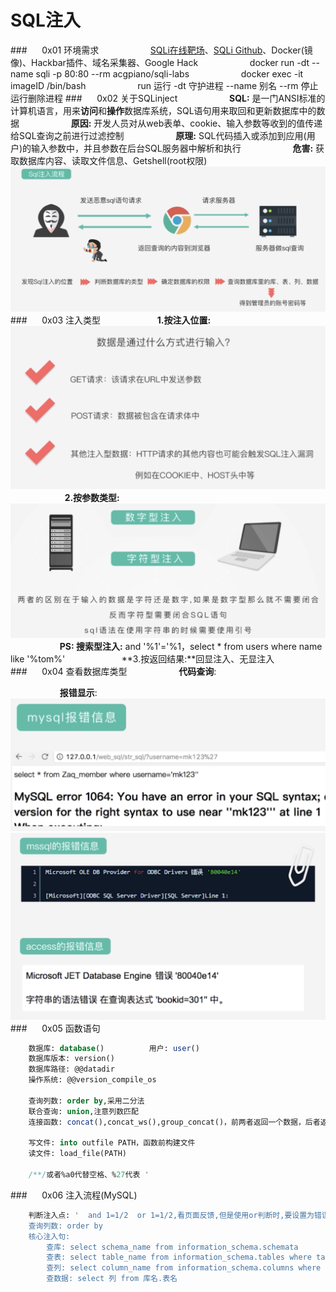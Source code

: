 # SQL注入
###&nbsp;&nbsp;&nbsp;&nbsp;&nbsp;&nbsp;0x01 环境需求
&nbsp;&nbsp;&nbsp;&nbsp;&nbsp;&nbsp;&nbsp;&nbsp;&nbsp;&nbsp;&nbsp;&nbsp;&nbsp;&nbsp;&nbsp;&nbsp;&nbsp;&nbsp;&nbsp;&nbsp;[SQLi在线靶场](https://sqli-labs.htctf.com/)、[SQLi Github](https://github.com/Audi-1/sqli-labs)、Docker(镜像)、Hackbar插件、域名采集器、Google Hack
&nbsp;&nbsp;&nbsp;&nbsp;&nbsp;&nbsp;&nbsp;&nbsp;&nbsp;&nbsp;&nbsp;&nbsp;&nbsp;&nbsp;&nbsp;&nbsp;&nbsp;&nbsp;&nbsp;&nbsp;docker run -dt --name sqli -p 80:80 --rm acgpiano/sqli-labs
&nbsp;&nbsp;&nbsp;&nbsp;&nbsp;&nbsp;&nbsp;&nbsp;&nbsp;&nbsp;&nbsp;&nbsp;&nbsp;&nbsp;&nbsp;&nbsp;&nbsp;&nbsp;&nbsp;&nbsp;docker exec -it imageID /bin/bash
&nbsp;&nbsp;&nbsp;&nbsp;&nbsp;&nbsp;&nbsp;&nbsp;&nbsp;&nbsp;&nbsp;&nbsp;&nbsp;&nbsp;&nbsp;&nbsp;&nbsp;&nbsp;&nbsp;&nbsp;run 运行 -dt 守护进程 --name 别名 --rm 停止运行删除进程
###&nbsp;&nbsp;&nbsp;&nbsp;&nbsp;&nbsp;0x02 关于SQLinject
&nbsp;&nbsp;&nbsp;&nbsp;&nbsp;&nbsp;&nbsp;&nbsp;&nbsp;&nbsp;&nbsp;&nbsp;&nbsp;&nbsp;&nbsp;&nbsp;&nbsp;&nbsp;&nbsp;&nbsp;**SQL:** 是一门ANSI标准的计算机语言，用来**访问**和**操作**数据库系统，SQL语句用来取回和更新数据库中的数据
&nbsp;&nbsp;&nbsp;&nbsp;&nbsp;&nbsp;&nbsp;&nbsp;&nbsp;&nbsp;&nbsp;&nbsp;&nbsp;&nbsp;&nbsp;&nbsp;&nbsp;&nbsp;&nbsp;&nbsp;**原因:** 开发人员对从web表单、cookie、输入参数等收到的值传递给SQL查询之前进行过滤控制
&nbsp;&nbsp;&nbsp;&nbsp;&nbsp;&nbsp;&nbsp;&nbsp;&nbsp;&nbsp;&nbsp;&nbsp;&nbsp;&nbsp;&nbsp;&nbsp;&nbsp;&nbsp;&nbsp;&nbsp;**原理:** SQL代码插入或添加到应用(用户)的输入参数中，并且参数在后台SQL服务器中解析和执行
&nbsp;&nbsp;&nbsp;&nbsp;&nbsp;&nbsp;&nbsp;&nbsp;&nbsp;&nbsp;&nbsp;&nbsp;&nbsp;&nbsp;&nbsp;&nbsp;&nbsp;&nbsp;&nbsp;&nbsp;**危害:** 获取数据库内容、读取文件信息、Getshell(root权限)
![](/assets/QQ20190218-174536@2x.png)
###&nbsp;&nbsp;&nbsp;&nbsp;&nbsp;&nbsp;0x03 注入类型
&nbsp;&nbsp;&nbsp;&nbsp;&nbsp;&nbsp;&nbsp;&nbsp;&nbsp;&nbsp;&nbsp;&nbsp;&nbsp;&nbsp;&nbsp;&nbsp;&nbsp;&nbsp;&nbsp;&nbsp;&nbsp;&nbsp;**1.按注入位置:**
![](/assets/WX20190307-142137@2x.png)
&nbsp;&nbsp;&nbsp;&nbsp;&nbsp;&nbsp;&nbsp;&nbsp;&nbsp;&nbsp;&nbsp;&nbsp;&nbsp;&nbsp;&nbsp;&nbsp;&nbsp;&nbsp;&nbsp;&nbsp;&nbsp;&nbsp;**2.按参数类型:** 
![](/assets/WX20190307-143314@2x.png)
&nbsp;&nbsp;&nbsp;&nbsp;&nbsp;&nbsp;&nbsp;&nbsp;&nbsp;&nbsp;&nbsp;&nbsp;&nbsp;&nbsp;&nbsp;&nbsp;&nbsp;&nbsp;&nbsp;&nbsp;**PS: 搜索型注入:** and '%1'='%1，select * from users where name like '%tom%'
&nbsp;&nbsp;&nbsp;&nbsp;&nbsp;&nbsp;&nbsp;&nbsp;&nbsp;&nbsp;&nbsp;&nbsp;&nbsp;&nbsp;&nbsp;&nbsp;&nbsp;&nbsp;&nbsp;&nbsp;&nbsp;&nbsp;**3.按返回结果:**回显注入、无显注入 
###&nbsp;&nbsp;&nbsp;&nbsp;&nbsp;&nbsp;0x04 查看数据库类型
&nbsp;&nbsp;&nbsp;&nbsp;&nbsp;&nbsp;&nbsp;&nbsp;&nbsp;&nbsp;&nbsp;&nbsp;&nbsp;&nbsp;&nbsp;&nbsp;&nbsp;&nbsp;&nbsp;&nbsp;**代码查询**:

&nbsp;&nbsp;&nbsp;&nbsp;&nbsp;&nbsp;&nbsp;&nbsp;&nbsp;&nbsp;&nbsp;&nbsp;&nbsp;&nbsp;&nbsp;&nbsp;&nbsp;&nbsp;&nbsp;&nbsp;**报错显示**:
![](/assets/QQ20190218-181926@2x.png)
![](/assets/QQ20190218-181837@2x.png)
###&nbsp;&nbsp;&nbsp;&nbsp;&nbsp;&nbsp;0x05 函数语句
```sql
    数据库: database()          用户: user()  
    数据库版本: version()
    数据库路径: @@datadir
    操作系统: @@version_compile_os
                 
    查询列数: order by,采用二分法
    联合查询: union,注意列数匹配
    连接函数: concat(),concat_ws(),group_concat()，前两者返回一个数据，后者返回数列
    
    写文件: into outfile PATH，函数前构建文件   
    读文件: load_file(PATH)  
    
    /**/或者%a0代替空格、%27代表 ' 
```
###&nbsp;&nbsp;&nbsp;&nbsp;&nbsp;&nbsp;0x06 注入流程(MySQL)
```sql
    判断注入点: '  and 1=1/2  or 1=1/2,看页面反馈,但是使用or判断时,要设置为错误参数
    查询列数: order by 
    核心注入句:
        查库: select schema_name from information_schema.schemata
        查表: select table_name from information_schema.tables where table_schema='库名'
        查列: select column_name from information_schema.columns where table_name='表名'
        查数据: select 列 from 库名.表名
```









